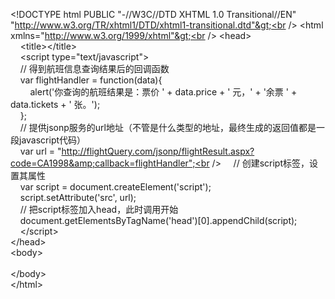 &lt;!DOCTYPE html PUBLIC "-//W3C//DTD XHTML 1.0 Transitional//EN" "http://www.w3.org/TR/xhtml1/DTD/xhtml1-transitional.dtd"&gt;<br />
&lt;html xmlns="http://www.w3.org/1999/xhtml"&gt;<br />
&lt;head&gt;<br />
&nbsp; &nbsp; &lt;title&gt;&lt;/title&gt;<br />
&nbsp; &nbsp; &lt;script type="text/javascript"&gt;<br />
&nbsp; &nbsp; // 得到航班信息查询结果后的回调函数<br />
&nbsp; &nbsp; var flightHandler = function(data){<br />
&nbsp; &nbsp; &nbsp; &nbsp; alert('你查询的航班结果是：票价 ' + data.price + ' 元，' + '余票 ' + data.tickets + ' 张。');<br />
&nbsp; &nbsp; };<br />
&nbsp; &nbsp; // 提供jsonp服务的url地址（不管是什么类型的地址，最终生成的返回值都是一段javascript代码）<br />
&nbsp; &nbsp; var url = "http://flightQuery.com/jsonp/flightResult.aspx?code=CA1998&amp;callback=flightHandler";<br />
&nbsp; &nbsp; // 创建script标签，设置其属性<br />
&nbsp; &nbsp; var script = document.createElement('script');<br />
&nbsp; &nbsp; script.setAttribute('src', url);<br />
&nbsp; &nbsp; // 把script标签加入head，此时调用开始<br />
&nbsp; &nbsp; document.getElementsByTagName('head')[0].appendChild(script);&nbsp;<br />
&nbsp; &nbsp; &lt;/script&gt;<br />
&lt;/head&gt;<br />
&lt;body&gt;<br />
<br />
&lt;/body&gt;<br />
&lt;/html&gt;<br />